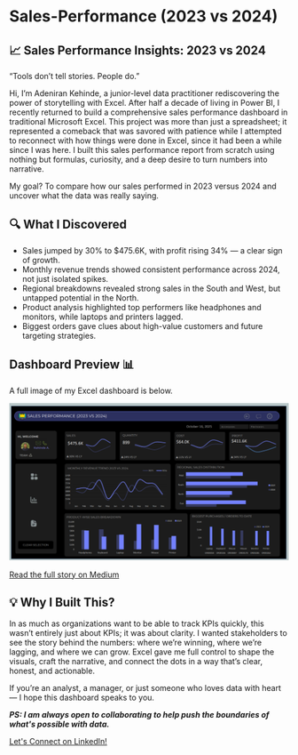 # Sales-Performance (2023 vs 2024)
## 📈 Sales Performance Insights: 2023 vs 2024  
“Tools don’t tell stories. People do.”

Hi, I’m Adeniran Kehinde, a junior-level data practitioner rediscovering the power of storytelling with Excel. After half a decade of living in Power BI, I recently returned to build a comprehensive sales performance dashboard in traditional Microsoft Excel. This project was more than just a spreadsheet; it represented a comeback that was savored with patience while I attempted to reconnect with how things were done in Excel, since it had been a while since I was here. I built this sales performance report from scratch using nothing but formulas, curiosity, and a deep desire to turn numbers into narrative.

My goal? To compare how our sales performed in 2023 versus 2024 and uncover what the data was really saying.

## 🔍 What I Discovered
- Sales jumped by 30% to $475.6K, with profit rising 34% — a clear sign of growth.
- Monthly revenue trends showed consistent performance across 2024, not just isolated spikes.
- Regional breakdowns revealed strong sales in the South and West, but untapped potential in the North.
- Product analysis highlighted top performers like headphones and monitors, while laptops and printers lagged.
- Biggest orders gave clues about high-value customers and future targeting strategies.

## Dashboard Preview 📊
A full image of my Excel dashboard is below.

![Sales Performance 2023 vs 2024](./Sales%20Performance.png)

[Read the full story on Medium](https://adeniranolanrewaju.medium.com/from-numbers-to-narrative-a-sales-comeback-story-in-excel-e0bf137f028a)

## 💡 Why I Built This?
In as much as organizations want to be able to track KPIs quickly, this wasn’t entirely just about KPIs; it was about clarity. I wanted stakeholders to see the story behind the numbers: where we’re winning, where we’re lagging, and where we can grow. Excel gave me full control to shape the visuals, craft the narrative, and connect the dots in a way that’s clear, honest, and actionable.

If you’re an analyst, a manager, or just someone who loves data with heart — I hope this dashboard speaks to you. 

**_PS: I am always open to collaborating to help push the boundaries of what's possible with data._**

[Let's Connect on LinkedIn!](https://www.linkedin.com/in/adeniran-olanrewaju/)
